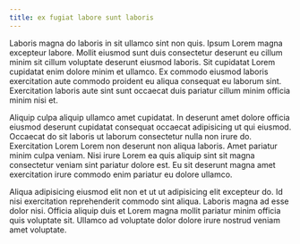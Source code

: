 ```yaml
---
title: ex fugiat labore sunt laboris
---
```


Laboris magna do laboris in sit ullamco sint non quis. Ipsum Lorem magna excepteur labore. Mollit eiusmod sunt duis consectetur deserunt eu cillum minim sit cillum voluptate deserunt eiusmod laboris. Sit cupidatat Lorem cupidatat enim dolore minim et ullamco. Ex commodo eiusmod laboris exercitation aute commodo proident eu aliqua consequat eu laborum sint. Exercitation laboris aute sint sunt occaecat duis pariatur cillum minim officia minim nisi et.

Aliquip culpa aliquip ullamco amet cupidatat. In deserunt amet dolore officia eiusmod deserunt cupidatat consequat occaecat adipisicing ut qui eiusmod. Occaecat do sit laboris ut laborum consectetur nulla non irure do. Exercitation Lorem Lorem non deserunt non aliqua laboris. Amet pariatur minim culpa veniam. Nisi irure Lorem ea quis aliquip sint sit magna consectetur veniam sint pariatur dolore est. Eu sit deserunt magna amet exercitation irure commodo enim pariatur eu dolore ullamco.

Aliqua adipisicing eiusmod elit non et ut ut adipisicing elit excepteur do. Id nisi exercitation reprehenderit commodo sint aliqua. Laboris magna ad esse dolor nisi. Officia aliquip duis et Lorem magna mollit pariatur minim officia quis voluptate sit. Ullamco ad voluptate dolor dolore irure nostrud veniam amet voluptate.